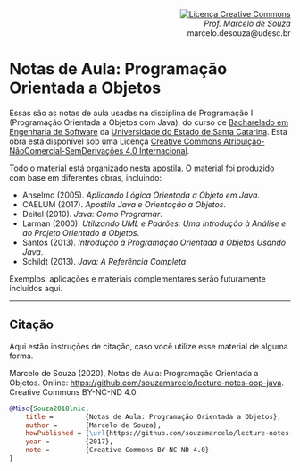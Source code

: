 <div align="right" style="text-align:right"><a rel="license" href="http://creativecommons.org/licenses/by-nc-nd/4.0/"><img alt="Licença Creative Commons" style="border-width:0" src="https://i.creativecommons.org/l/by-nc-nd/4.0/88x31.png" /></a><br><i>Prof. Marcelo de Souza</i><br>marcelo.desouza@udesc.br</div>

# Notas de Aula: Programação Orientada a Objetos

Essas são as notas de aula usadas na disciplina de Programação I (Programação Orientada a Objetos com Java), do curso de [Bacharelado em Engenharia de Software](https://www.udesc.br/ceavi/engenhariadesoftware) da [Universidade do Estado de Santa Catarina](https://www.udesc.br/ceavi). Esta obra está disponível sob uma Licença <a rel="license" href="http://creativecommons.org/licenses/by-nc-nd/4.0/">Creative Commons Atribuição-NãoComercial-SemDerivações 4.0 Internacional</a>.

Todo o material está organizado [nesta apostila](./notas-aula-oop-java.pdf). O material foi produzido com base em diferentes obras, incluindo:

+ Anselmo (2005). *Aplicando Lógica Orientada a Objeto em Java*.
+ CAELUM (2017). *Apostila Java e Orientação a Objetos*.
+ Deitel (2010). *Java: Como Programar*.
+ Larman (2000). *Utilizando UML e Padrões: Uma Introdução à Análise e ao Projeto Orientado a Objetos*.
+ Santos (2013). *Introdução à Programação Orientada a Objetos Usando Java*.
+ Schildt (2013). *Java: A Referência Completa*.

Exemplos, aplicações e materiais complementares serão futuramente incluídos aqui.

***

## Citação

Aqui estão instruções de citação, caso você utilize esse material de alguma forma.

Marcelo de Souza (2020), Notas de Aula: Programação Orientada a Objetos. Online: https://github.com/souzamarcelo/lecture-notes-oop-java. Creative Commons BY-NC-ND 4.0.

```bibtex
@Misc{Souza2018lnic,
    title =        {Notas de Aula: Programação Orientada a Objetos},
    author =       {Marcelo de Souza}, 
    howPublished = {\url{https://github.com/souzamarcelo/lecture-notes-oop-java}}, 
    year =         {2017},
    note =         {Creative Commons BY-NC-ND 4.0}
}
```
